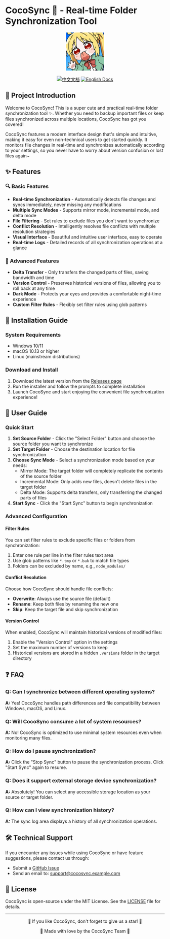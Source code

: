 # CocoSync 🔄 - Real-time Folder Synchronization Tool

<div align="center">
  <img src="./assets/tray-icon.png" alt="CocoSync Logo" width="120">
</div>

<div align="center">

[![中文文档](https://img.shields.io/badge/文档-中文版-orange.svg)](./README_CN.md)
[![English Docs](https://img.shields.io/badge/Docs-English-blue.svg)](./README_EN.md)

</div>

## 📝 Project Introduction

Welcome to CocoSync! This is a super cute and practical real-time folder synchronization tool ✨. Whether you need to backup important files or keep files synchronized across multiple locations, CocoSync has got you covered!

CocoSync features a modern interface design that's simple and intuitive, making it easy for even non-technical users to get started quickly. It monitors file changes in real-time and synchronizes automatically according to your settings, so you never have to worry about version confusion or lost files again~

## ✨ Features

### 🔍 Basic Features

- **Real-time Synchronization** - Automatically detects file changes and syncs immediately, never missing any modifications
- **Multiple Sync Modes** - Supports mirror mode, incremental mode, and delta mode
- **File Filtering** - Set rules to exclude files you don't want to synchronize
- **Conflict Resolution** - Intelligently resolves file conflicts with multiple resolution strategies
- **Visual Interface** - Beautiful and intuitive user interface, easy to operate
- **Real-time Logs** - Detailed records of all synchronization operations at a glance

### 🚀 Advanced Features

- **Delta Transfer** - Only transfers the changed parts of files, saving bandwidth and time
- **Version Control** - Preserves historical versions of files, allowing you to roll back at any time
- **Dark Mode** - Protects your eyes and provides a comfortable night-time experience
- **Custom Filter Rules** - Flexibly set filter rules using glob patterns

## 🔧 Installation Guide

### System Requirements

- Windows 10/11
- macOS 10.13 or higher
- Linux (mainstream distributions)

### Download and Install

1. Download the latest version from the [Releases page](https://github.com/yourusername/coco-sync/releases)
2. Run the installer and follow the prompts to complete installation
3. Launch CocoSync and start enjoying the convenient file synchronization experience!

## 📖 User Guide

### Quick Start

1. **Set Source Folder** - Click the "Select Folder" button and choose the source folder you want to synchronize
2. **Set Target Folder** - Choose the destination location for file synchronization
3. **Choose Sync Mode** - Select a synchronization mode based on your needs:
   - Mirror Mode: The target folder will completely replicate the contents of the source folder
   - Incremental Mode: Only adds new files, doesn't delete files in the target folder
   - Delta Mode: Supports delta transfers, only transferring the changed parts of files
4. **Start Sync** - Click the "Start Sync" button to begin synchronization

### Advanced Configuration

#### Filter Rules

You can set filter rules to exclude specific files or folders from synchronization:

1. Enter one rule per line in the filter rules text area
2. Use glob patterns like `*.tmp` or `*.bak` to match file types
3. Folders can be excluded by name, e.g., `node_modules/`

#### Conflict Resolution

Choose how CocoSync should handle file conflicts:

- **Overwrite**: Always use the source file (default)
- **Rename**: Keep both files by renaming the new one
- **Skip**: Keep the target file and skip synchronization

#### Version Control

When enabled, CocoSync will maintain historical versions of modified files:

1. Enable the "Version Control" option in the settings
2. Set the maximum number of versions to keep
3. Historical versions are stored in a hidden `.versions` folder in the target directory

## ❓ FAQ

### Q: Can I synchronize between different operating systems?
**A:** Yes! CocoSync handles path differences and file compatibility between Windows, macOS, and Linux.

### Q: Will CocoSync consume a lot of system resources?
**A:** No! CocoSync is optimized to use minimal system resources even when monitoring many files.

### Q: How do I pause synchronization?
**A:** Click the "Stop Sync" button to pause the synchronization process. Click "Start Sync" again to resume.

### Q: Does it support external storage device synchronization?
**A:** Absolutely! You can select any accessible storage location as your source or target folder.

### Q: How can I view synchronization history?
**A:** The sync log area displays a history of all synchronization operations.

## 🛠️ Technical Support

If you encounter any issues while using CocoSync or have feature suggestions, please contact us through:

- Submit a [GitHub Issue](https://github.com/yourusername/coco-sync/issues)
- Send an email to: support@cocosync.example.com

## 📜 License

CocoSync is open-source under the MIT License. See the [LICENSE](LICENSE) file for details.

---

<div align="center">
  <p>🌟 If you like CocoSync, don't forget to give us a star! 🌟</p>
  <p>💖 Made with love by the CocoSync Team 💖</p>
</div>